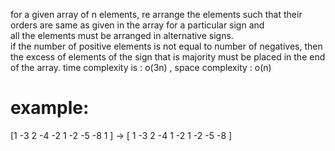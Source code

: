 for a given array of n elements, re arrange the elements such that their orders are same as given in the array for a particular sign and  
all the elements must be arranged in alternative signs.  
if the number of positive elements is not equal to number of negatives, then the excess of elements of the sign that is majority must be placed in the end of the array. 
time complexity is : o(3n) , space complexity : o(n)
# example:
[1 -3 2 -4 -2 1 -2 -5 -8 1 ] -> [ 1 -3 2 -4 1 -2 1 -2 -5 -8 ]
